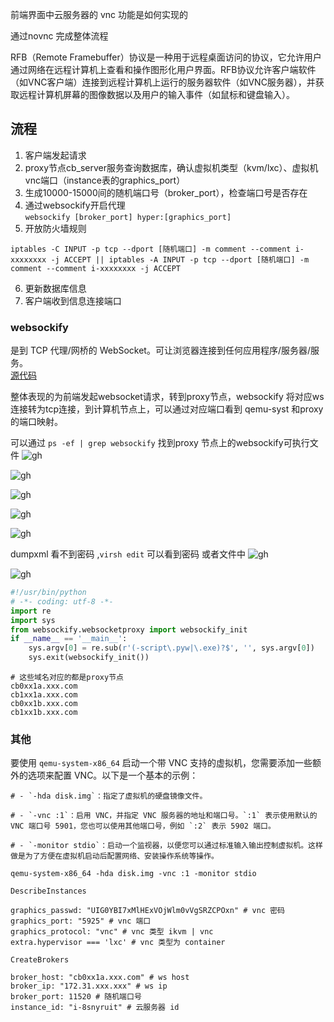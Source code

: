 前端界面中云服务器的 vnc 功能是如何实现的



通过novnc 完成整体流程

RFB（Remote Framebuffer）协议是一种用于远程桌面访问的协议，它允许用户通过网络在远程计算机上查看和操作图形化用户界面。RFB协议允许客户端软件（如VNC客户端）连接到远程计算机上运行的服务器软件（如VNC服务器），并获取远程计算机屏幕的图像数据以及用户的输入事件（如鼠标和键盘输入）。

## 流程

1. 客户端发起请求
2. proxy节点cb_server服务查询数据库，确认虚拟机类型（kvm/lxc）、虚拟机vnc端口（instance表的graphics_port）
3. 生成10000-15000间的随机端口号（broker_port），检查端口号是否存在
4. 通过websockify开启代理  
	`websockify [broker_port] hyper:[graphics_port]`
5. 开放防火墙规则 
```shell
iptables -C INPUT -p tcp --dport [随机端口] -m comment --comment i-xxxxxxxx -j ACCEPT || iptables -A INPUT -p tcp --dport [随机端口] -m comment --comment i-xxxxxxxx -j ACCEPT
```
6. 更新数据库信息
7. 客户端收到信息连接端口


### websockify 

是到 TCP 代理/网桥的 WebSocket。可让浏览器连接到任何应用程序/服务器/服务。  
[源代码](https://github.com/novnc/websockify)

整体表现的为前端发起websocket请求，转到proxy节点，websockify 将对应ws连接转为tcp连接，到计算机节点上，可以通过对应端口看到 qemu-syst 和proxy的端口映射。

可以通过 `ps -ef | grep websockify` 找到proxy 节点上的websockify可执行文件
![gh](https://cdn.jsdelivr.net/gh/Dean-chen-c/obsidian@main/main/images/1717462052000vqzh94.png)

![gh](https://cdn.jsdelivr.net/gh/Dean-chen-c/obsidian@main/main/images/17174622420008kzre4.png)

![gh](https://cdn.jsdelivr.net/gh/Dean-chen-c/obsidian@main/main/images/17174625840002epawu.png)

![gh](https://cdn.jsdelivr.net/gh/Dean-chen-c/obsidian@main/main/images/1717462972000vpdyny.png)

![gh](https://cdn.jsdelivr.net/gh/Dean-chen-c/obsidian@main/main/images/17174630730003isi8c.png)

dumpxml 看不到密码 ,`virsh edit` 可以看到密码  或者文件中
![gh](https://cdn.jsdelivr.net/gh/Dean-chen-c/obsidian@main/main/images/17174631290006183bk.png)

![gh](https://cdn.jsdelivr.net/gh/Dean-chen-c/obsidian@main/main/images/1717465243000rcz1l5.png)

```python
#!/usr/bin/python
# -*- coding: utf-8 -*-
import re
import sys
from websockify.websocketproxy import websockify_init
if __name__ == '__main__':
    sys.argv[0] = re.sub(r'(-script\.pyw|\.exe)?$', '', sys.argv[0])
    sys.exit(websockify_init())
```

```
# 这些域名对应的都是proxy节点
cb0xx1a.xxx.com
cb1xx1a.xxx.com 
cb0xx1b.xxx.com 
cb1xx1b.xxx.com 
```

### 其他

要使用 `qemu-system-x86_64` 启动一个带 VNC 支持的虚拟机，您需要添加一些额外的选项来配置 VNC。以下是一个基本的示例：
```shell
# - `-hda disk.img`：指定了虚拟机的硬盘镜像文件。

# - `-vnc :1`：启用 VNC，并指定 VNC 服务器的地址和端口号。`:1` 表示使用默认的 VNC 端口号 5901，您也可以使用其他端口号，例如 `:2` 表示 5902 端口。

# - `-monitor stdio`：启动一个监视器，以便您可以通过标准输入输出控制虚拟机。这样做是为了方便在虚拟机启动后配置网络、安装操作系统等操作。

qemu-system-x86_64 -hda disk.img -vnc :1 -monitor stdio
```



```
DescribeInstances

graphics_passwd: "UIG0YBI7xMlHExVOjWlm0vVgSRZCPOxn" # vnc 密码
graphics_port: "5925" # vnc 端口
graphics_protocol: "vnc" # vnc 类型 ikvm | vnc 
extra.hypervisor === 'lxc' # vnc 类型为 container

CreateBrokers

broker_host: "cb0xx1a.xxx.com" # ws host
broker_ip: "172.31.xxx.xxx" # ws ip
broker_port: 11520 # 随机端口号
instance_id: "i-8snyruit" # 云服务器 id
```
